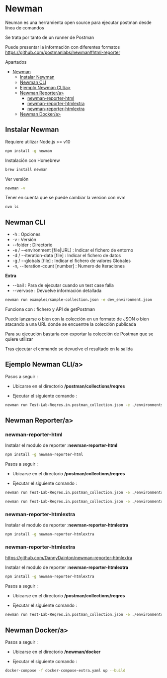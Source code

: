 # Newman

Neuman es una herramienta open source para ejecutar postman desde línea de comandos

Se trata por tanto de un runner de Postman


Puede presentar la información con diferentes formatos
https://github.com/postmanlabs/newman#html-reporter

Apartados

- [Newman](#newman)
  - [Instalar Newman](#instalar-newman)
  - [Newman CLI](#newman-cli)
  - [Ejemplo Newman CLI/a\>](#ejemplo-newman-clia)
  - [Newman Reporter/a\>](#newman-reportera)
    - [newman-reporter-html](#newman-reporter-html)
    - [newman-reporter-htmlextra](#newman-reporter-htmlextra)
    - [newman-reporter-htmlextra](#newman-reporter-htmlextra-1)
  - [Newman Docker/a\>](#newman-dockera)



## <a name="instalar-newman">Instalar Newman</a>

Requiere utilizar Node.js >= v10

```bash
npm install -g newman
```

Instalación con Homebrew

```bash
brew install newman
```

Ver versión

```bash
newman -v
```

Tener en cuenta que se puede cambiar la version con nvm

```bash
nvm ls
```




## <a name="newman-cli">Newman CLI</a>

* -h : Opciones
* -v : Versión
* --folder : Directorio
* -e / --environment [file|URL] : Indicar el fichero de entorno
* -d / --iteration-data [file] : Indicar el fichero de datos
* -g / --globals [file] : Indicar el fichero de valores Globales
* -n, --iteration-count [number] : Numero de Iteraciones

**Extra**

* --bail : Para de ejecutar cuando un test case falla
* --vervose : Devuelve información detallada

```bash
newman run examples/sample-collection.json -e dev_environment.json
```

Funciona con : fichero y API de getPostman

Puede lanzarse o bien con la colección en un formato de JSON o bien atacando a una URL donde se encuentre la colección publicada

Para su ejecución bastaría con exportar la colección de Postman que se quiere utilizar

Tras ejecutar el comando se devuelve el resultado en la salida



## <a name="newman-cli">Ejemplo Newman CLI/a>

Pasos a seguir :

* Ubicarse en el directorio **/postman/collections/reqres**

* Ejecutar el siguiente comando :

```bash
newman run Test-Lab-Reqres.in.postman_collection.json -e ./environments/Test-Lab-Environment.postman_environment.json
```





## <a name="newman-reporter">Newman Reporter/a>



### newman-reporter-html

Instalar el modulo de reporter :**newman-reporter-html**

```bash
npm install -g newman-reporter-html
```

Pasos a seguir :

* Ubicarse en el directorio **/postman/collections/reqres**

* Ejecutar el siguiente comando :

```bash
newman run Test-Lab-Reqres.in.postman_collection.json -e ./environments/Test-Lab-Environment.postman_environment.json -r html,cli

newman run Test-Lab-Reqres.in.postman_collection.json -e ./environments/Test-Lab-Environment.postman_environment.json -r html,cli --reporter-html-export ./reports/result.html
```

### newman-reporter-htmlextra

Instalar el modulo de reporter :**newman-reporter-htmlextra**

```bash
npm install -g newman-reporter-htmlextra
```





### newman-reporter-htmlextra

https://github.com/DannyDainton/newman-reporter-htmlextra

Instalar el modulo de reporter :**newman-reporter-htmlextra**

```bash
npm install -g newman-reporter-htmlextra
```

Pasos a seguir :

* Ubicarse en el directorio **/postman/collections/reqres**

* Ejecutar el siguiente comando :

```bash
newman run Test-Lab-Reqres.in.postman_collection.json -e ./environments/Test-Lab-Environment.postman_environment.json -r htmlextra --reporter-htmlextra-export ./reports/result-extra.html
```





## <a name="newman-docker">Newman Docker/a>

Pasos a seguir :

* Ubicarse en el directorio **/newman/docker**

* Ejecutar el siguiente comando :

```bash
docker-compose -f docker-compose-extra.yaml up --build
```
